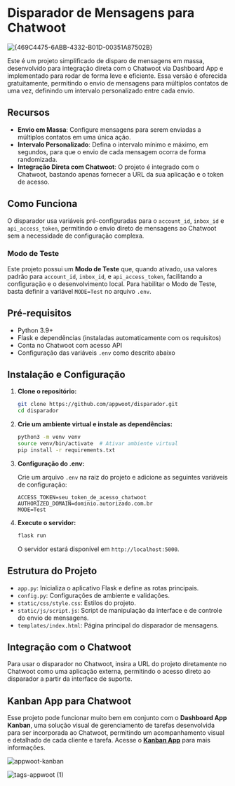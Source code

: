 # Disparador de Mensagens para Chatwoot

![{469C4475-6ABB-4332-B01D-00351A87502B}](https://github.com/user-attachments/assets/ea8cfe7d-8b33-4dc6-9bf2-456606b14763)

Este é um projeto simplificado de disparo de mensagens em massa, desenvolvido para integração direta com o Chatwoot via Dashboard App e implementado para rodar de forma leve e eficiente. Essa versão é oferecida gratuitamente, permitindo o envio de mensagens para múltiplos contatos de uma vez, definindo um intervalo personalizado entre cada envio.

## Recursos

- **Envio em Massa**: Configure mensagens para serem enviadas a múltiplos contatos em uma única ação.
- **Intervalo Personalizado**: Defina o intervalo mínimo e máximo, em segundos, para que o envio de cada mensagem ocorra de forma randomizada.
- **Integração Direta com Chatwoot**: O projeto é integrado com o Chatwoot, bastando apenas fornecer a URL da sua aplicação e o token de acesso.

## Como Funciona

O disparador usa variáveis pré-configuradas para o `account_id`, `inbox_id` e `api_access_token`, permitindo o envio direto de mensagens ao Chatwoot sem a necessidade de configuração complexa.

### Modo de Teste

Este projeto possui um **Modo de Teste** que, quando ativado, usa valores padrão para `account_id`, `inbox_id`, e `api_access_token`, facilitando a configuração e o desenvolvimento local. Para habilitar o Modo de Teste, basta definir a variável `MODE=Test` no arquivo `.env`.

## Pré-requisitos

- Python 3.9+
- Flask e dependências (instaladas automaticamente com os requisitos)
- Conta no Chatwoot com acesso API
- Configuração das variáveis `.env` como descrito abaixo

## Instalação e Configuração

1. **Clone o repositório:**

   ```bash
   git clone https://github.com/appwoot/disparador.git
   cd disparador
   ```

2. **Crie um ambiente virtual e instale as dependências:**

   ```bash
   python3 -m venv venv
   source venv/bin/activate  # Ativar ambiente virtual
   pip install -r requirements.txt
   ```

3. **Configuração do .env:**

   Crie um arquivo `.env` na raiz do projeto e adicione as seguintes variáveis de configuração:

   ```plaintext
   ACCESS_TOKEN=seu_token_de_acesso_chatwoot
   AUTHORIZED_DOMAIN=dominio.autorizado.com.br
   MODE=Test
   ```

4. **Execute o servidor:**

   ```bash
   flask run
   ```

   O servidor estará disponível em `http://localhost:5000`.

## Estrutura do Projeto

- `app.py`: Inicializa o aplicativo Flask e define as rotas principais.
- `config.py`: Configurações de ambiente e validações.
- `static/css/style.css`: Estilos do projeto.
- `static/js/script.js`: Script de manipulação da interface e de controle do envio de mensagens.
- `templates/index.html`: Página principal do disparador de mensagens.

## Integração com o Chatwoot

Para usar o disparador no Chatwoot, insira a URL do projeto diretamente no Chatwoot como uma aplicação externa, permitindo o acesso direto ao disparador a partir da interface de suporte.

## Kanban App para Chatwoot

Esse projeto pode funcionar muito bem em conjunto com o **Dashboard App Kanban**, uma solução visual de gerenciamento de tarefas desenvolvida para ser incorporada ao Chatwoot, permitindo um acompanhamento visual e detalhado de cada cliente e tarefa. Acesse o **[Kanban App](https://appwoot.com/kanban-app/)** para mais informações.

![appwoot-kanban](https://github.com/user-attachments/assets/e2392902-836c-44ce-a175-216b9769e1f4)

![tags-appwoot (1)](https://github.com/user-attachments/assets/c8e9fc34-0f58-4b0e-b90e-bb56e2c6ee48)
